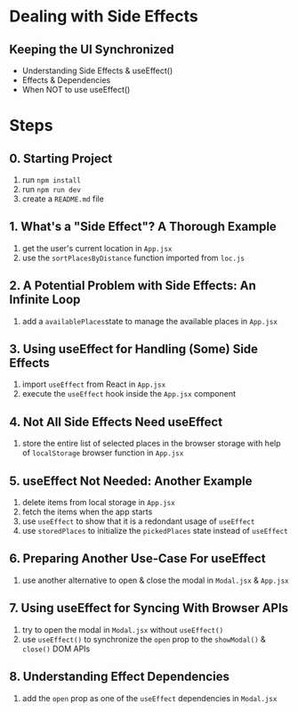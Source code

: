 # Dealing with Side Effects

## Keeping the UI Synchronized

- Understanding Side Effects & useEffect()
- Effects & Dependencies
- When NOT to use useEffect()

# Steps

## 0. Starting Project

1. run `npm install`
2. run `npm run dev`
3. create a `README.md` file

## 1. What's a "Side Effect"? A Thorough Example

1. get the user's current location in `App.jsx`
2. use the `sortPlacesByDistance` function imported from `loc.js`

## 2. A Potential Problem with Side Effects: An Infinite Loop

1. add a `availablePlaces`state to manage the available places in `App.jsx`

## 3. Using useEffect for Handling (Some) Side Effects

1. import `useEffect` from React in `App.jsx`
2. execute the `useEffect` hook inside the `App.jsx` component

## 4. Not All Side Effects Need useEffect

1. store the entire list of selected places in the browser storage with help of `localStorage` browser function in `App.jsx`

## 5. useEffect Not Needed: Another Example

1. delete items from local storage in `App.jsx`
2. fetch the items when the app starts
3. use `useEffect` to show that it is a redondant usage of `useEffect`
4. use `storedPlaces` to initialize the `pickedPlaces` state instead of `useEffect`

## 6. Preparing Another Use-Case For useEffect

1. use another alternative to open & close the modal in `Modal.jsx` & `App.jsx`

## 7. Using useEffect for Syncing With Browser APIs

1. try to open the modal in `Modal.jsx` without `useEffect()`
2. use `useEffect()` to synchronize the `open` prop to the `showModal()` & `close()` DOM APIs

## 8. Understanding Effect Dependencies

1. add the `open` prop as one of the `useEffect` dependencies in `Modal.jsx`
